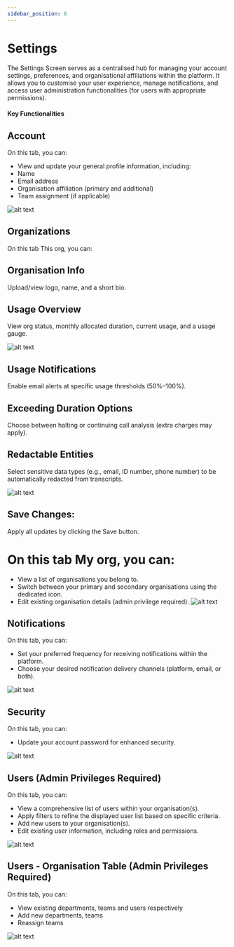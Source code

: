 ```yaml
---
sidebar_position: 6
---
```


# Settings

The Settings Screen serves as a centralised hub for managing your account settings, preferences,
and organisational affiliations within the platform. It allows you to customise your user
experience, manage notifications, and access user administration functionalities (for users with
appropriate permissions).

#### Key Functionalities


## Account

On this tab, you can:

- View and update your general profile information, including:
- Name
- Email address
- Organisation affiliation (primary and additional)
- Team assignment (if applicable)

![alt text](../img/screenshots/Settings1.png)

## Organizations

On this tab This org, you can:

<!-- - View a list of organisations you belong to.
- Switch between your primary and secondary organisations using the dedicated icon.
- Create new organisations (admin privilege required).
- Edit existing organisation details (admin privilege required). -->



## Organisation Info


Upload/view logo, name, and a short bio.


## Usage Overview


View org status, monthly allocated duration, current usage, and a usage gauge.

![alt text](../img/screenshots/My%20Org%200.1.png)


## Usage Notifications


Enable email alerts at specific usage thresholds (50%–100%).


## Exceeding Duration Options


Choose between halting or continuing call analysis (extra charges may apply).


## Redactable Entities


Select sensitive data types (e.g., email, ID number, phone number) to be automatically redacted from transcripts.

![alt text](../img/screenshots/My%20Org%201.png)


## Save Changes: 
Apply all updates by clicking the Save button.

# On this tab My org, you can:
- View a list of organisations you belong to.
- Switch between your primary and secondary organisations using the dedicated icon.
- Edit existing organisation details (admin privilege required).
![alt text](../img/screenshots/This%20Org.png)



## Notifications

On this tab, you can:

- Set your preferred frequency for receiving notifications within the platform.
- Choose your desired notification delivery channels (platform, email, or both).

![alt text](../img/screenshots/Notifie.png)


## Security

On this tab, you can:

- Update your account password for enhanced security.

![alt text](../img/screenshots/Securitys.png)

## Users (Admin Privileges Required)

On this tab, you can:

- View a comprehensive list of users within your organisation(s). 
- Apply filters to refine the displayed user list based on specific criteria.
- Add new users to your organisation(s). 
- Edit existing user information, including roles and permissions.


![alt text](../img/screenshots/userss.png)

## Users - Organisation Table (Admin Privileges Required)
On this tab, you can:

- View existing departments, teams and users respectively
- Add new departments, teams 
- Reassign teams

![alt text](../img/screenshots/Org%20Table-.png)

